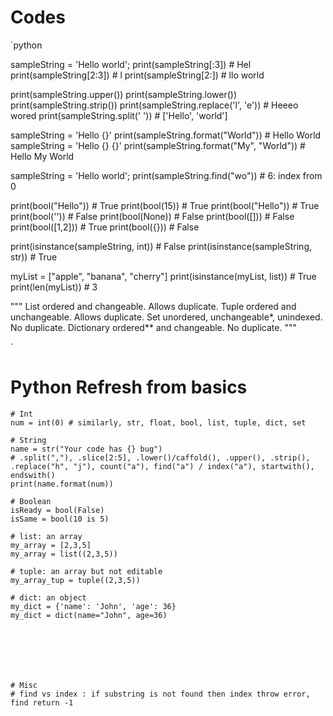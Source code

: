 # Codes
`python

sampleString = 'Hello world';
print(sampleString[:3]) # Hel
print(sampleString[2:3]) # l
print(sampleString[2:]) # llo world

print(sampleString.upper())
print(sampleString.lower())
print(sampleString.strip())
print(sampleString.replace('l', 'e')) # Heeeo wored
print(sampleString.split(' ')) # ['Hello', 'world']

sampleString = 'Hello {}'
print(sampleString.format("World")) # Hello World
sampleString = 'Hello {} {}'
print(sampleString.format("My", "World")) # Hello My World

sampleString = 'Hello world';
print(sampleString.find("wo")) # 6: index from 0

print(bool("Hello"))    # True
print(bool(15))         # True
print(bool("Hello"))    # True
print(bool(''))         # False
print(bool(None))       # False
print(bool([]))         # False
print(bool([1,2]))      # True
print(bool({}))         # False

print(isinstance(sampleString, int)) # False
print(isinstance(sampleString, str)) # True

myList = ["apple", "banana", "cherry"]
print(isinstance(myList, list)) # True
print(len(myList)) # 3

"""
List        ordered and changeable.               Allows duplicate.
Tuple       ordered and unchangeable.             Allows duplicate.
Set         unordered, unchangeable*, unindexed.  No duplicate.
Dictionary  ordered** and changeable.             No duplicate.
"""








`

# Python Refresh from basics
```
# Int
num = int(0) # similarly, str, float, bool, list, tuple, dict, set

# String
name = str("Your code has {} bug") 
# .split(","), .slice[2:5], .lower()/caffold(), .upper(), .strip(), .replace("h", "j"), count("a"), find("a") / index("a"), startwith(), endswith()
print(name.format(num))

# Boolean
isReady = bool(False)
isSame = bool(10 is 5)

# list: an array
my_array = [2,3,5]
my_array = list((2,3,5))

# tuple: an array but not editable
my_array_tup = tuple((2,3,5))

# dict: an object
my_dict = {'name': 'John', 'age': 36}
my_dict = dict(name="John", age=36)







# Misc
# find vs index : if substring is not found then index throw error, find return -1 
```
